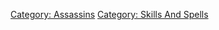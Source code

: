 [Category: Assassins](Category:_Assassins "wikilink") [Category: Skills
And Spells](Category:_Skills_And_Spells "wikilink")
